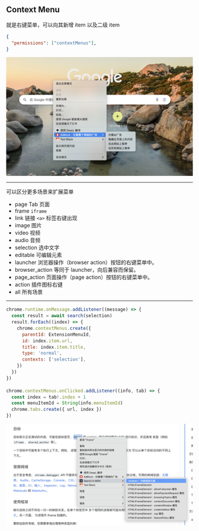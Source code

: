 
## Context Menu

就是右键菜单，可以向其新增 item 以及二级 item

```json
{
  "permissions": ["contextMenus"],
}
```

<img class="max-h-72 mt-2" src="../assets/context-menu.png" />

---

可以区分更多场景来扩展菜单


- page Tab 页面
- frame `iframe`
- link 链接 `<a>` 标签右键出现
- image 图片
- video 视频
- audio 音频
- selection 选中文字
- editable 可编辑元素
- launcher 浏览器操作（browser action）按钮的右键菜单中。
- browser_action 等同于 launcher，向后兼容而保留。
- page_action 页面操作（page action）按钮的右键菜单中。
- action 插件图标右键
- all 所有场景

---

<div class="flex items-start justify-between gap-8">

<div class="flex-1">

```js {4-10,14,17,18}
chrome.runtime.onMessage.addListener((message) => {
  const result = await search(selection)
  result.forEach((index) => {
    chrome.contextMenus.create({
      parentId: ExtensionMenuId,
      id: index.item.url,
      title: index.item.title,
      type: 'normal',
      contexts: ['selection'],
    })
  })
})

chrome.contextMenus.onClicked.addListener((info, tab) => {
  const index = tab!.index + 1
  const menuItemId = String(info.menuItemId)
  chrome.tabs.create({ url, index })
})
```

</div>

<div class="flex-1">
  <img class="max-h-72 mt-2" src="../assets/context-menu-mdn.png" />
</div>

</div>
